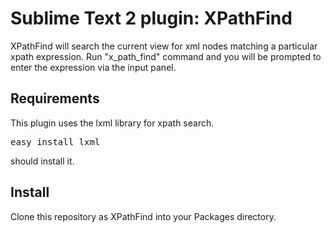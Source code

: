 # Sublime Text 2 plugin: XPathFind

XPathFind will search the current view for xml nodes matching a particular xpath expression.
Run "x_path_find" command and you will be prompted to enter the expression via the input panel.

## Requirements

This plugin uses the lxml library for xpath search.
<pre>easy_install lxml</pre> should install it.

## Install

Clone this repository as XPathFind into your Packages directory.